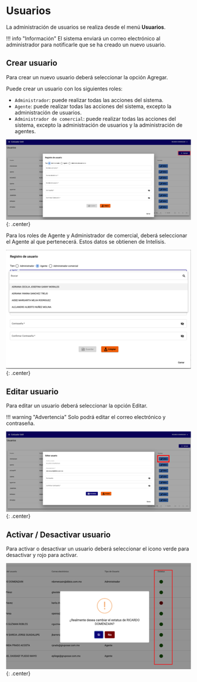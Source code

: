 # Usuarios

La administración de usuarios se realiza desde el menú **Usuarios**.

!!! info "Información"
    El sistema enviará un correo electrónico al administrador para notificarle que se ha creado un nuevo usuario.

## Crear usuario

Para crear un nuevo usuario deberá seleccionar la opción Agregar.

Puede crear un usuario con los siguientes roles:

- `Administrador`: puede realizar todas las acciones del sistema.
- `Agente`: puede realizar todas las acciones del sistema, excepto la administración de usuarios.
- `Administrador de comercial`: puede realizar todas las acciones del sistema, excepto la administración de usuarios y la administración de agentes.

![crear_usuario](./../assets/images/crear_usuario.png){: .center}

Para los roles de Agente y Administrador de comercial, deberá seleccionar el Agente al que pertenecerá. Estos datos se obtienen de Intelisis.

![crear_usuario_agente](./../assets/images/crear_usuario_agente.png){: .center}

## Editar usuario

Para editar un usuario deberá seleccionar la opción Editar.

!!! warning "Advertencia"
    Solo podrá editar el correo electrónico y contraseña.

![editar_usuario](./../assets/images/editar_usuario.png){: .center}

## Activar / Desactivar usuario

Para activar o desactivar un usuario deberá seleccionar el icono verde para desactivar y rojo para activar.

![activar_desactivar_usuario](./../assets/images/activar_desactivar_usuario.png){: .center}
